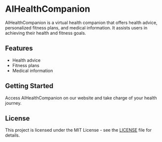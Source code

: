 # AIHealthCompanion

AIHealthCompanion is a virtual health companion that offers health advice, personalized fitness plans, and medical information. It assists users in achieving their health and fitness goals.

## Features
- Health advice
- Fitness plans
- Medical information

## Getting Started
Access AIHealthCompanion on our website and take charge of your health journey.

## License
This project is licensed under the MIT License - see the [LICENSE](LICENSE) file for details.
